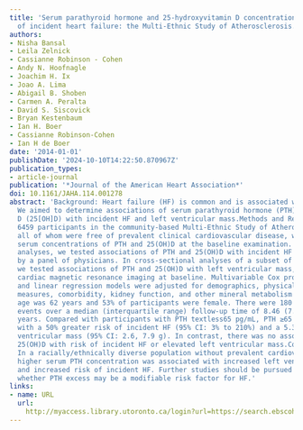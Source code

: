 ```yaml
---
title: 'Serum parathyroid hormone and 25-hydroxyvitamin D concentrations and risk
  of incident heart failure: the Multi-Ethnic Study of Atherosclerosis.'
authors:
- Nisha Bansal
- Leila Zelnick
- Cassianne Robinson ‐ Cohen
- Andy N. Hoofnagle
- Joachim H. Ix
- Joao A. Lima
- Abigail B. Shoben
- Carmen A. Peralta
- David S. Siscovick
- Bryan Kestenbaum
- Ian H. Boer
- Cassianne Robinson-Cohen
- Ian H de Boer
date: '2014-01-01'
publishDate: '2024-10-10T14:22:50.870967Z'
publication_types:
- article-journal
publication: '*Journal of the American Heart Association*'
doi: 10.1161/JAHA.114.001278
abstract: 'Background: Heart failure (HF) is common and is associated with high mortality.
  We aimed to determine associations of serum parathyroid hormone (PTH) and 25-hydroxyvitamin
  D (25[OH]D) with incident HF and left ventricular mass.Methods and Results: Among
  6459 participants in the community-based Multi-Ethnic Study of Atherosclerosis,
  all of whom were free of prevalent clinical cardiovascular disease, we measured
  serum concentrations of PTH and 25(OH)D at the baseline examination. In longitudinal
  analyses, we tested associations of PTH and 25(OH)D with incident HF events, adjudicated
  by a panel of physicians. In cross-sectional analyses of a subset of 4763 participants,
  we tested associations of PTH and 25(OH)D with left ventricular mass, measured by
  cardiac magnetic resonance imaging at baseline. Multivariable Cox proportional hazard
  and linear regression models were adjusted for demographics, physical examination
  measures, comorbidity, kidney function, and other mineral metabolism markers. Mean
  age was 62 years and 53% of participants were female. There were 180 incident HF
  events over a median (interquartile range) follow-up time of 8.46 (7.67 to 8.63)
  years. Compared with participants with PTH textless65 pg/mL, PTH ≥65 pg/mL was associated
  with a 50% greater risk of incident HF (95% CI: 3% to 210%) and a 5.3 g higher left
  ventricular mass (95% CI: 2.6, 7.9 g). In contrast, there was no association of
  25(OH)D with risk of incident HF or elevated left ventricular mass.Conclusions:
  In a racially/ethnically diverse population without prevalent cardiovascular disease,
  higher serum PTH concentration was associated with increased left ventricular mass
  and increased risk of incident HF. Further studies should be pursued to determine
  whether PTH excess may be a modifiable risk factor for HF.'
links:
- name: URL
  url: 
    http://myaccess.library.utoronto.ca/login?url=https://search.ebscohost.com/login.aspx?direct=true&db=cin20&AN=100292331&site=ehost-live
---
```


